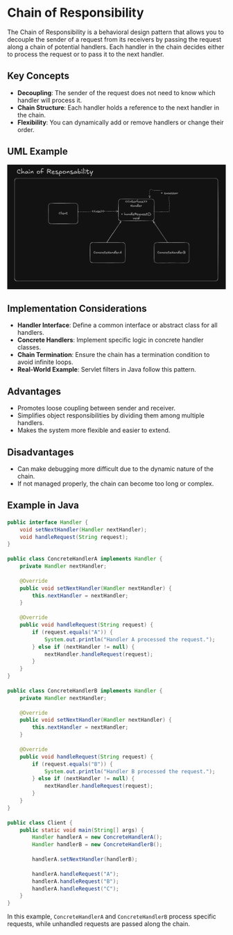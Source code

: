 # Chain of Responsibility

The Chain of Responsibility is a behavioral design pattern that allows you to decouple the sender of a request from its receivers by passing the request along a chain of potential handlers. Each handler in the chain decides either to process the request or to pass it to the next handler.

## Key Concepts

- **Decoupling**: The sender of the request does not need to know which handler will process it.
- **Chain Structure**: Each handler holds a reference to the next handler in the chain.
- **Flexibility**: You can dynamically add or remove handlers or change their order.

## UML Example

![Chain of Responsibility UML Example](chain_of_responsability_uml_example.png)

## Implementation Considerations

- **Handler Interface**: Define a common interface or abstract class for all handlers.
- **Concrete Handlers**: Implement specific logic in concrete handler classes.
- **Chain Termination**: Ensure the chain has a termination condition to avoid infinite loops.
- **Real-World Example**: Servlet filters in Java follow this pattern.

## Advantages

- Promotes loose coupling between sender and receiver.
- Simplifies object responsibilities by dividing them among multiple handlers.
- Makes the system more flexible and easier to extend.

## Disadvantages

- Can make debugging more difficult due to the dynamic nature of the chain.
- If not managed properly, the chain can become too long or complex.

## Example in Java

```java
public interface Handler {
    void setNextHandler(Handler nextHandler);
    void handleRequest(String request);
}

public class ConcreteHandlerA implements Handler {
    private Handler nextHandler;

    @Override
    public void setNextHandler(Handler nextHandler) {
        this.nextHandler = nextHandler;
    }

    @Override
    public void handleRequest(String request) {
        if (request.equals("A")) {
            System.out.println("Handler A processed the request.");
        } else if (nextHandler != null) {
            nextHandler.handleRequest(request);
        }
    }
}

public class ConcreteHandlerB implements Handler {
    private Handler nextHandler;

    @Override
    public void setNextHandler(Handler nextHandler) {
        this.nextHandler = nextHandler;
    }

    @Override
    public void handleRequest(String request) {
        if (request.equals("B")) {
            System.out.println("Handler B processed the request.");
        } else if (nextHandler != null) {
            nextHandler.handleRequest(request);
        }
    }
}

public class Client {
    public static void main(String[] args) {
        Handler handlerA = new ConcreteHandlerA();
        Handler handlerB = new ConcreteHandlerB();

        handlerA.setNextHandler(handlerB);

        handlerA.handleRequest("A");
        handlerA.handleRequest("B");
        handlerA.handleRequest("C");
    }
}
```

In this example, `ConcreteHandlerA` and `ConcreteHandlerB` process specific requests, while unhandled requests are passed along the chain.